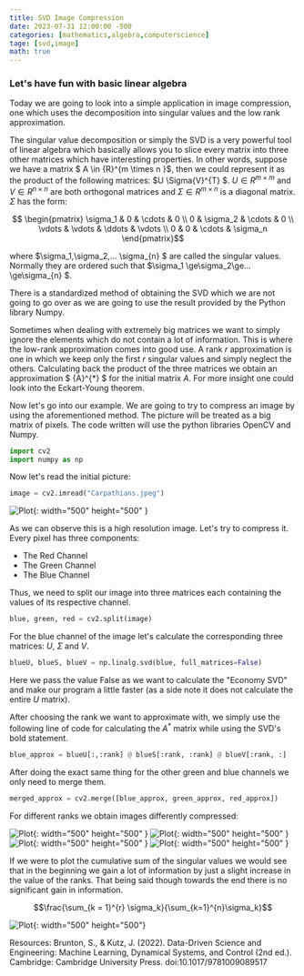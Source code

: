 ```yaml
---
title: SVD Image Compression
date: 2023-07-31 12:00:00 -500
categories: [mathematics,algebra,computerscience]
tage: [svd,image]
math: true
---
```


### Let's have fun with basic linear algebra

Today we are going to look into a simple application in image compression, one which uses the decomposition into singular values and the low rank approximation.

The singular value decomposition or simply the SVD is a very powerful tool of linear algebra which basically allows you to slice every matrix into three other matrices which have interesting properties. In other words, suppose we have a matrix $ A \in {R}^{m \times n }$, then we could represent it as the product of the following matrices:
$U \Sigma{V}^{T} $. $U \in {R}^{m\times m }$ and $V \in {R}^{n\times n}$ are both orthogonal matrices and $\Sigma \in {R}^{m \times n }$ is a diagonal matrix. $\Sigma$ has the form:

$$
 \begin{pmatrix}
  \sigma_1 & 0 & \cdots & 0 \\
  0 & \sigma_2 & \cdots & 0 \\
  \vdots  & \vdots  & \ddots & \vdots  \\
  0 & 0 & \cdots & \sigma_n 
 \end{pmatrix}$$
 
 where $\sigma_1,\sigma_2,... \sigma_{n} $ are called the singular values. Normally they are ordered such that $\sigma_1 \ge\sigma_2\ge... \ge\sigma_{n} $.

 There is a standardized method of obtaining the SVD which we are not going to go over as we are going to use the result provided by the Python library Numpy.

Sometimes when dealing with extremely big matrices we want to simply ignore the elements which do not contain a lot of information. This is where the low-rank approximation comes into good use. A rank $r$ approximation is one in which we keep only the first $r$ singular values and simply neglect the others. Calculating back the product of the three matrices we obtain an approximation $ {A}^{*} $ for the initial matrix $A$. For more insight one could look into the Eckart-Young theorem.

Now let's go into our example. We are going to try to compress an image by using the aforementioned method. The picture will be treated as a big matrix of pixels. The code written will use the python libraries OpenCV and Numpy.

```python
import cv2
import numpy as np
```

Now let's read the initial picture:

```python
image = cv2.imread("Carpathians.jpeg")
```


![Plot](/assets/img/sample/Carpathians.jpeg){: width="500" height="500" }

As we can observe this is a high resolution image. Let's try to compress it. Every pixel has three components:
 - The Red Channel
 - The Green Channel
 - The Blue Channel

 Thus, we need to split our image into three matrices each containing the values of its respective channel.
 ```python
 blue, green, red = cv2.split(image)
 ```

For the blue channel of the image let's calculate the corresponding three matrices: $U$, $\Sigma$ and $V$.

```python
blueU, blueS, blueV = np.linalg.svd(blue, full_matrices=False)
```
Here we pass the value False as we want to calculate the "Economy SVD" and make our program a little faster (as a side note it does not calculate the entire $U$ matrix).

After choosing the rank we want to approximate with, we simply use the following line of code for calculating the ${A}^*$ matrix while using the SVD's bold statement.
```python
blue_approx = blueU[:,:rank] @ blueS[:rank, :rank] @ blueV[:rank, :]
```
After doing the exact same thing for the other green and blue channels we only need to merge them.
```python
merged_approx = cv2.merge([blue_approx, green_approx, red_approx])
```
For different ranks we obtain images differently compressed:

![Plot](/assets/img/sample/compressed0.png){: width="500" height="500" }
![Plot](/assets/img/sample/compressed1.png){: width="500" height="500" }
![Plot](/assets/img/sample/compressed2.png){: width="500" height="500" }
![Plot](/assets/img/sample/compressed3.png){: width="500" height="500" }

If we were to plot the cumulative sum of the singular values we would see that in the beginning we gain a lot of information by just a slight increase in the value of the ranks. That being said though towards the end there is no significant gain in information.

$$\frac{\sum_{k = 1}^{r} \sigma_k}{\sum_{k=1}^{n}\sigma_k}$$

![Plot](/assets/img/sample/plot_sum.png){: width="500" height="500"}

Resources:
Brunton, S., & Kutz, J. (2022). Data-Driven Science and Engineering: Machine Learning, Dynamical Systems, and Control (2nd ed.). Cambridge: Cambridge University Press. doi:10.1017/9781009089517
